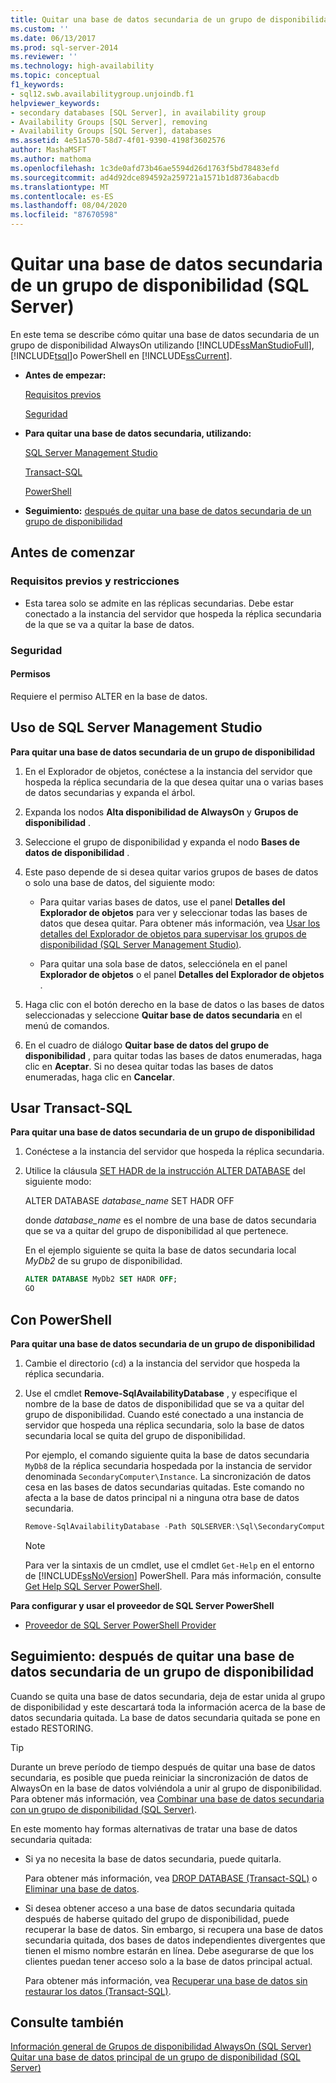 ```yaml
---
title: Quitar una base de datos secundaria de un grupo de disponibilidad (SQL Server) | Microsoft Docs
ms.custom: ''
ms.date: 06/13/2017
ms.prod: sql-server-2014
ms.reviewer: ''
ms.technology: high-availability
ms.topic: conceptual
f1_keywords:
- sql12.swb.availabilitygroup.unjoindb.f1
helpviewer_keywords:
- secondary databases [SQL Server], in availability group
- Availability Groups [SQL Server], removing
- Availability Groups [SQL Server], databases
ms.assetid: 4e51a570-58d7-4f01-9390-4198f3602576
author: MashaMSFT
ms.author: mathoma
ms.openlocfilehash: 1c3de0afd73b46ae5594d26d1763f5bd78483efd
ms.sourcegitcommit: ad4d92dce894592a259721a1571b1d8736abacdb
ms.translationtype: MT
ms.contentlocale: es-ES
ms.lasthandoff: 08/04/2020
ms.locfileid: "87670598"
---
```

# <a name="remove-a-secondary-database-from-an-availability-group-sql-server"></a>Quitar una base de datos secundaria de un grupo de disponibilidad (SQL Server)
  En este tema se describe cómo quitar una base de datos secundaria de un grupo de disponibilidad AlwaysOn utilizando [!INCLUDE[ssManStudioFull](../../../includes/ssmanstudiofull-md.md)], [!INCLUDE[tsql](../../../includes/tsql-md.md)]o PowerShell en [!INCLUDE[ssCurrent](../../../includes/sscurrent-md.md)].  
  
-   **Antes de empezar:**  
  
     [Requisitos previos](#Prerequisites)  
  
     [Seguridad](#Security)  
  
-   **Para quitar una base de datos secundaria, utilizando:**  
  
     [SQL Server Management Studio](#SSMSProcedure)  
  
     [Transact-SQL](#TsqlProcedure)  
  
     [PowerShell](#PowerShellProcedure)  
  
-   **Seguimiento:**  [después de quitar una base de datos secundaria de un grupo de disponibilidad](#FollowUp)  
  
##  <a name="before-you-begin"></a><a name="BeforeYouBegin"></a> Antes de comenzar  
  
###  <a name="Restrictions"></a>   
###  <a name="prerequisites-and-restrictions"></a><a name="Prerequisites"></a> Requisitos previos y restricciones  
  
-   Esta tarea solo se admite en las réplicas secundarias. Debe estar conectado a la instancia del servidor que hospeda la réplica secundaria de la que se va a quitar la base de datos.  
  
###  <a name="security"></a><a name="Security"></a> Seguridad  
  
####  <a name="permissions"></a><a name="Permissions"></a> Permisos  
 Requiere el permiso ALTER en la base de datos.  
  
##  <a name="using-sql-server-management-studio"></a><a name="SSMSProcedure"></a> Uso de SQL Server Management Studio  
 **Para quitar una base de datos secundaria de un grupo de disponibilidad**  
  
1.  En el Explorador de objetos, conéctese a la instancia del servidor que hospeda la réplica secundaria de la que desea quitar una o varias bases de datos secundarias y expanda el árbol.  
  
2.  Expanda los nodos **Alta disponibilidad de AlwaysOn** y **Grupos de disponibilidad** .  
  
3.  Seleccione el grupo de disponibilidad y expanda el nodo **Bases de datos de disponibilidad** .  
  
4.  Este paso depende de si desea quitar varios grupos de bases de datos o solo una base de datos, del siguiente modo:  
  
    -   Para quitar varias bases de datos, use el panel **Detalles del Explorador de objetos** para ver y seleccionar todas las bases de datos que desea quitar. Para obtener más información, vea [Usar los detalles del Explorador de objetos para supervisar los grupos de disponibilidad &#40;SQL Server Management Studio&#41;](use-object-explorer-details-to-monitor-availability-groups.md).  
  
    -   Para quitar una sola base de datos, selecciónela en el panel **Explorador de objetos** o el panel **Detalles del Explorador de objetos** .  
  
5.  Haga clic con el botón derecho en la base de datos o las bases de datos seleccionadas y seleccione **Quitar base de datos secundaria** en el menú de comandos.  
  
6.  En el cuadro de diálogo **Quitar base de datos del grupo de disponibilidad** , para quitar todas las bases de datos enumeradas, haga clic en **Aceptar**. Si no desea quitar todas las bases de datos enumeradas, haga clic en **Cancelar**.  
  
##  <a name="using-transact-sql"></a><a name="TsqlProcedure"></a> Usar Transact-SQL  
 **Para quitar una base de datos secundaria de un grupo de disponibilidad**  
  
1.  Conéctese a la instancia del servidor que hospeda la réplica secundaria.  
  
2.  Utilice la cláusula [SET HADR de la instrucción ALTER DATABASE](/sql/t-sql/statements/alter-database-transact-sql-set-hadr) del siguiente modo:  
  
     ALTER DATABASE *database_name* SET HADR OFF  
  
     donde *database_name* es el nombre de una base de datos secundaria que se va a quitar del grupo de disponibilidad al que pertenece.  
  
     En el ejemplo siguiente se quita la base de datos secundaria local *MyDb2* de su grupo de disponibilidad.  
  
    ```sql
    ALTER DATABASE MyDb2 SET HADR OFF;  
    GO  
    ```  
  
##  <a name="using-powershell"></a><a name="PowerShellProcedure"></a> Con PowerShell  
 **Para quitar una base de datos secundaria de un grupo de disponibilidad**  
  
1.  Cambie el directorio (`cd`) a la instancia del servidor que hospeda la réplica secundaria.  
  
2.  Use el cmdlet **Remove-SqlAvailabilityDatabase** , y especifique el nombre de la base de datos de disponibilidad que se va a quitar del grupo de disponibilidad. Cuando esté conectado a una instancia de servidor que hospeda una réplica secundaria, solo la base de datos secundaria local se quita del grupo de disponibilidad.  
  
     Por ejemplo, el comando siguiente quita la base de datos secundaria `MyDb8` de la réplica secundaria hospedada por la instancia de servidor denominada `SecondaryComputer\Instance`. La sincronización de datos cesa en las bases de datos secundarias quitadas. Este comando no afecta a la base de datos principal ni a ninguna otra base de datos secundaria.  
  
    ```powershell
    Remove-SqlAvailabilityDatabase -Path SQLSERVER:\Sql\SecondaryComputer\InstanceName\AvailabilityGroups\MyAg\Databases\MyDb8  
    ```  
  
    > [!NOTE]  
    >  Para ver la sintaxis de un cmdlet, use el cmdlet `Get-Help` en el entorno de [!INCLUDE[ssNoVersion](../../../includes/ssnoversion-md.md)] PowerShell. Para más información, consulte [Get Help SQL Server PowerShell](../../../powershell/sql-server-powershell.md).  
  
 **Para configurar y usar el proveedor de SQL Server PowerShell**  
  
-   [Proveedor de SQL Server PowerShell Provider](../../../powershell/sql-server-powershell-provider.md)  
  
##  <a name="follow-up-after-removing-a-secondary-database-from-an-availability-group"></a><a name="FollowUp"></a> Seguimiento: después de quitar una base de datos secundaria de un grupo de disponibilidad  
 Cuando se quita una base de datos secundaria, deja de estar unida al grupo de disponibilidad y este descartará toda la información acerca de la base de datos secundaria quitada. La base de datos secundaria quitada se pone en estado RESTORING.  
  
> [!TIP]  
>  Durante un breve período de tiempo después de quitar una base de datos secundaria, es posible que pueda reiniciar la sincronización de datos de AlwaysOn en la base de datos volviéndola a unir al grupo de disponibilidad. Para obtener más información, vea [Combinar una base de datos secundaria con un grupo de disponibilidad &#40;SQL Server&#41;](join-a-secondary-database-to-an-availability-group-sql-server.md).  
  
 En este momento hay formas alternativas de tratar una base de datos secundaria quitada:  
  
-   Si ya no necesita la base de datos secundaria, puede quitarla.  
  
     Para obtener más información, vea [DROP DATABASE &#40;Transact-SQL&#41;](/sql/t-sql/statements/drop-database-audit-specification-transact-sql) o [Eliminar una base de datos](../../../relational-databases/databases/delete-a-database.md).  
  
-   Si desea obtener acceso a una base de datos secundaria quitada después de haberse quitado del grupo de disponibilidad, puede recuperar la base de datos. Sin embargo, si recupera una base de datos secundaria quitada, dos bases de datos independientes divergentes que tienen el mismo nombre estarán en línea. Debe asegurarse de que los clientes puedan tener acceso solo a la base de datos principal actual.  
  
     Para obtener más información, vea [Recuperar una base de datos sin restaurar los datos &#40;Transact-SQL&#41;](../../../relational-databases/backup-restore/recover-a-database-without-restoring-data-transact-sql.md).  
  
## <a name="see-also"></a>Consulte también  
 [Información general de Grupos de disponibilidad AlwaysOn &#40;SQL Server&#41;](overview-of-always-on-availability-groups-sql-server.md)   
 [Quitar una base de datos principal de un grupo de disponibilidad &#40;SQL Server&#41;](remove-a-primary-database-from-an-availability-group-sql-server.md)  
